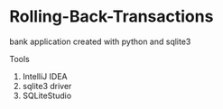 # Rolling-Back-Transactions
bank application created with python and sqlite3

Tools
1. IntelliJ IDEA
2. sqlite3 driver
3. SQLiteStudio